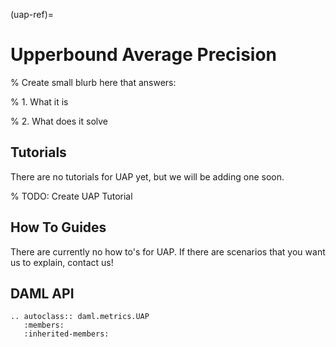 (uap-ref)=

# Upperbound Average Precision

% Create small blurb here that answers:

% 1. What it is

% 2. What does it solve

## Tutorials

There are no tutorials for UAP yet, but we will be adding one soon.

% TODO: Create UAP Tutorial

## How To Guides

There are currently no how to's for UAP.
If there are scenarios that you want us to explain, contact us!

## DAML API

```{eval-rst}
.. autoclass:: daml.metrics.UAP
   :members:
   :inherited-members:
```
